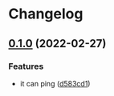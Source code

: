 # Changelog

## [0.1.0](https://www.github.com/brokeyourbike/pro-google-keywords-opencart/compare/v0.0.0...v0.1.0) (2022-02-27)


### Features

* it can ping ([d583cd1](https://www.github.com/brokeyourbike/pro-google-keywords-opencart/commit/d583cd1e43403445964bf6699e6101ced8735ee8))
